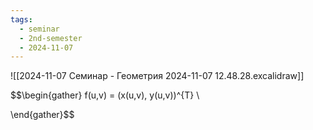 ```yaml
---
tags:
  - seminar
  - 2nd-semester
  - 2024-11-07
---
```


![[2024-11-07 Семинар - Геометрия 2024-11-07 12.48.28.excalidraw]]

$$\begin{gather}
f(u,v) = (x(u,v), y(u,v))^{T} \\

\end{gather}$$